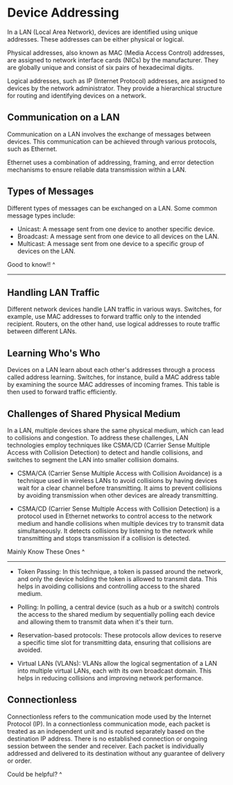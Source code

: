 <h1>Device Addressing</h1>

In a LAN (Local Area Network), devices are identified using unique addresses. These addresses can be either physical or logical.

Physical addresses, also known as MAC (Media Access Control) addresses, are assigned to network interface cards (NICs) by the manufacturer. They are globally unique and consist of six pairs of hexadecimal digits.

Logical addresses, such as IP (Internet Protocol) addresses, are assigned to devices by the network administrator. They provide a hierarchical structure for routing and identifying devices on a network.

## Communication on a LAN

Communication on a LAN involves the exchange of messages between devices. This communication can be achieved through various protocols, such as Ethernet.

Ethernet uses a combination of addressing, framing, and error detection mechanisms to ensure reliable data transmission within a LAN.

## Types of Messages

Different types of messages can be exchanged on a LAN. Some common message types include:

- Unicast: A message sent from one device to another specific device.
- Broadcast: A message sent from one device to all devices on the LAN.
- Multicast: A message sent from one device to a specific group of devices on the LAN.

Good to know!! ^

---

## Handling LAN Traffic

Different network devices handle LAN traffic in various ways. Switches, for example, use MAC addresses to forward traffic only to the intended recipient. Routers, on the other hand, use logical addresses to route traffic between different LANs.

## Learning Who's Who

Devices on a LAN learn about each other's addresses through a process called address learning. Switches, for instance, build a MAC address table by examining the source MAC addresses of incoming frames. This table is then used to forward traffic efficiently.

## Challenges of Shared Physical Medium

In a LAN, multiple devices share the same physical medium, which can lead to collisions and congestion. To address these challenges, LAN technologies employ techniques like CSMA/CD (Carrier Sense Multiple Access with Collision Detection) to detect and handle collisions, and switches to segment the LAN into smaller collision domains.

- CSMA/CA (Carrier Sense Multiple Access with Collision Avoidance) is a technique used in wireless LANs to avoid collisions by having devices wait for a clear channel before transmitting. It aims to prevent collisions by avoiding transmission when other devices are already transmitting.

- CSMA/CD (Carrier Sense Multiple Access with Collision Detection) is a protocol used in Ethernet networks to control access to the network medium and handle collisions when multiple devices try to transmit data simultaneously. It detects collisions by listening to the network while transmitting and stops transmission if a collision is detected.

Mainly Know These Ones ^

---

- Token Passing: In this technique, a token is passed around the network, and only the device holding the token is allowed to transmit data. This helps in avoiding collisions and controlling access to the shared medium.

- Polling: In polling, a central device (such as a hub or a switch) controls the access to the shared medium by sequentially polling each device and allowing them to transmit data when it's their turn.

- Reservation-based protocols: These protocols allow devices to reserve a specific time slot for transmitting data, ensuring that collisions are avoided.

- Virtual LANs (VLANs): VLANs allow the logical segmentation of a LAN into multiple virtual LANs, each with its own broadcast domain. This helps in reducing collisions and improving network performance.

## Connectionless

Connectionless refers to the communication mode used by the Internet Protocol (IP). In a connectionless communication mode, each packet is treated as an independent unit and is routed separately based on the destination IP address. There is no established connection or ongoing session between the sender and receiver. Each packet is individually addressed and delivered to its destination without any guarantee of delivery or order.

Could be helpful? ^
